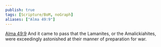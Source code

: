 ```yaml
---
publish: true
tags: [Scripture/BoM, noGraph]
aliases: ["Alma 49:9"]
---
```

[Alma 49:9](https://churchofjesuschrist.org/study/scriptures/bofm/alma/49?lang=eng&id=p9#p9) And it came to pass that the Lamanites, or the Amalickiahites, were exceedingly astonished at their manner of preparation for war.
